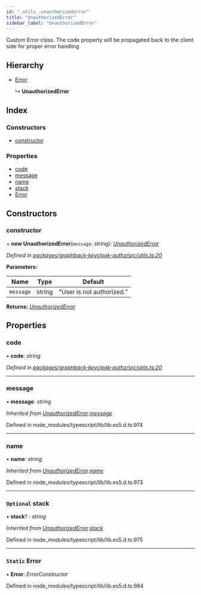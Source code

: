 ```yaml
---
id: "_utils_.unauthorizederror"
title: "UnauthorizedError"
sidebar_label: "UnauthorizedError"
---
```


Custom Error class. The code property will be propagated back to the client side
for proper error handling

## Hierarchy

* [Error](_utils_.unauthorizederror.md#static-error)

  ↳ **UnauthorizedError**

## Index

### Constructors

* [constructor](_utils_.unauthorizederror.md#constructor)

### Properties

* [code](_utils_.unauthorizederror.md#code)
* [message](_utils_.unauthorizederror.md#message)
* [name](_utils_.unauthorizederror.md#name)
* [stack](_utils_.unauthorizederror.md#optional-stack)
* [Error](_utils_.unauthorizederror.md#static-error)

## Constructors

###  constructor

\+ **new UnauthorizedError**(`message`: string): *[UnauthorizedError](_utils_.unauthorizederror.md)*

*Defined in [packages/graphback-keycloak-authz/src/utils.ts:20](https://github.com/aerogear/graphback/blob/b39280e7/packages/graphback-keycloak-authz/src/utils.ts#L20)*

**Parameters:**

Name | Type | Default |
------ | ------ | ------ |
`message` | string | "User is not authorized." |

**Returns:** *[UnauthorizedError](_utils_.unauthorizederror.md)*

## Properties

###  code

• **code**: *string*

*Defined in [packages/graphback-keycloak-authz/src/utils.ts:20](https://github.com/aerogear/graphback/blob/b39280e7/packages/graphback-keycloak-authz/src/utils.ts#L20)*

___

###  message

• **message**: *string*

*Inherited from [UnauthorizedError](_utils_.unauthorizederror.md).[message](_utils_.unauthorizederror.md#message)*

Defined in node_modules/typescript/lib/lib.es5.d.ts:974

___

###  name

• **name**: *string*

*Inherited from [UnauthorizedError](_utils_.unauthorizederror.md).[name](_utils_.unauthorizederror.md#name)*

Defined in node_modules/typescript/lib/lib.es5.d.ts:973

___

### `Optional` stack

• **stack**? : *string*

*Inherited from [UnauthorizedError](_utils_.unauthorizederror.md).[stack](_utils_.unauthorizederror.md#optional-stack)*

Defined in node_modules/typescript/lib/lib.es5.d.ts:975

___

### `Static` Error

▪ **Error**: *ErrorConstructor*

Defined in node_modules/typescript/lib/lib.es5.d.ts:984
